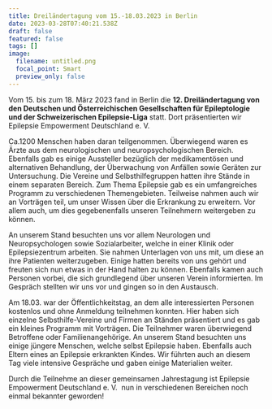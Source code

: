 ```yaml
---
title: Dreiländertagung vom 15.-18.03.2023 in Berlin
date: 2023-03-28T07:40:21.538Z
draft: false
featured: false
tags: []
image:
  filename: untitled.png
  focal_point: Smart
  preview_only: false
---
```

Vom 15. bis zum 18. März 2023 fand in Berlin die **12. Dreiländertagung von den Deutschen und Österreichischen Gesellschaften für Epileptologie und der Schweizerischen Epilepsie-Liga** statt. Dort präsentierten wir Epilepsie Empowerment Deutschland e. V.  

Ca.1200 Menschen haben daran teilgenommen. Überwiegend waren es Ärzte aus dem neurologischen und neuropsychologischen Bereich. Ebenfalls gab es einige Aussteller bezüglich der medikamentösen und alternativen Behandlung, der Überwachung von Anfällen sowie Geräten zur Untersuchung. Die Vereine und Selbsthilfegruppen hatten ihre Stände in einem separaten Bereich. Zum Thema Epilepsie gab es ein umfangreiches Programm zu verschiedenen Themengebieten. Teilweise nahmen auch wir an Vorträgen teil, um unser Wissen über die Erkrankung zu erweitern. Vor allem auch, um dies gegebenenfalls unseren Teilnehmern weitergeben zu können.

An unserem Stand besuchten uns vor allem Neurologen und Neuropsychologen sowie Sozialarbeiter, welche in einer Klinik oder Epilepsiezentrum arbeiten. Sie nahmen Unterlagen von uns mit, um diese an ihre Patienten weiterzugeben. Einige hatten bereits von uns gehört und freuten sich nun etwas in der Hand halten zu können. Ebenfalls kamen auch Personen vorbei, die sich grundlegend über unseren Verein informierten. Im Gespräch stellten wir uns vor und gingen so in den Austausch.

Am 18.03. war der Öffentlichkeitstag, an dem alle interessierten Personen kostenlos und ohne Anmeldung teilnehmen konnten. Hier haben sich einzelne Selbsthilfe-Vereine und Firmen an Ständen präsentiert und es gab ein kleines Programm mit Vorträgen. Die Teilnehmer waren überwiegend Betroffene oder Familienangehörige. An unserem Stand besuchten uns einige jüngere Menschen, welche selbst Epilepsie haben. Ebenfalls auch Eltern eines an Epilepsie erkrankten Kindes. Wir führten auch an diesem Tag viele intensive Gespräche und gaben einige Materialien weiter. 

Durch die Teilnehme an dieser gemeinsamen Jahrestagung ist Epilepsie Empowerment Deutschland e. V.  nun in verschiedenen Bereichen noch einmal bekannter geworden!